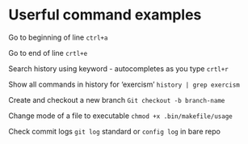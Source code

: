 # Userful command examples

Go to beginning of line
`ctrl+a`

Go to end of line
`crtl+e`

Search history using keyword - autocompletes as you type
`crtl+r`

Show all commands in history for ‘exercism’
`history | grep exercism`

Create and checkout a new branch
`Git checkout -b branch-name`

Change mode of a file to executable
`chmod +x .bin/makefile/usage`

Check commit logs
`git log` standard or `config log` in bare repo

